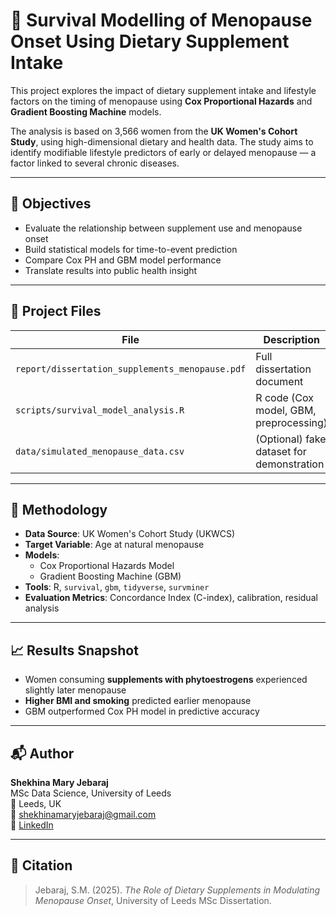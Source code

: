 # 🌱 Survival Modelling of Menopause Onset Using Dietary Supplement Intake

This project explores the impact of dietary supplement intake and lifestyle factors on the timing of menopause using **Cox Proportional Hazards** and **Gradient Boosting Machine** models.

The analysis is based on 3,566 women from the **UK Women's Cohort Study**, using high-dimensional dietary and health data. The study aims to identify modifiable lifestyle predictors of early or delayed menopause — a factor linked to several chronic diseases.

---

## 🎯 Objectives
- Evaluate the relationship between supplement use and menopause onset
- Build statistical models for time-to-event prediction
- Compare Cox PH and GBM model performance
- Translate results into public health insight

---

## 📁 Project Files

| File | Description |
|------|-------------|
| `report/dissertation_supplements_menopause.pdf` | Full dissertation document |
| `scripts/survival_model_analysis.R` | R code (Cox model, GBM, preprocessing) |
| `data/simulated_menopause_data.csv` | (Optional) fake dataset for demonstration |

---

## 🧠 Methodology

- **Data Source**: UK Women's Cohort Study (UKWCS)
- **Target Variable**: Age at natural menopause
- **Models**:
  - Cox Proportional Hazards Model
  - Gradient Boosting Machine (GBM)
- **Tools**: R, `survival`, `gbm`, `tidyverse`, `survminer`
- **Evaluation Metrics**: Concordance Index (C-index), calibration, residual analysis

---

## 📈 Results Snapshot

- Women consuming **supplements with phytoestrogens** experienced slightly later menopause
- **Higher BMI and smoking** predicted earlier menopause
- GBM outperformed Cox PH model in predictive accuracy

---

## 📬 Author

**Shekhina Mary Jebaraj**  
MSc Data Science, University of Leeds  
📍 Leeds, UK  
📧 shekhinamaryjebaraj@gmail.com  
🔗 [LinkedIn](https://linkedin.com/in/shekhinamaryjebaraj)

---

## 📘 Citation

> Jebaraj, S.M. (2025). *The Role of Dietary Supplements in Modulating Menopause Onset*, University of Leeds MSc Dissertation.
